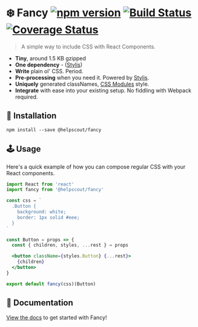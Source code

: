 # ❄️  Fancy [![npm version](https://badge.fury.io/js/%40helpscout%2Ffancy.svg)](https://badge.fury.io/js/%40helpscout%2Ffancy) [![Build Status](https://travis-ci.org/helpscout/fancy.svg?branch=master)](https://travis-ci.org/helpscout/fancy) [![Coverage Status](https://coveralls.io/repos/github/helpscout/fancy/badge.svg?branch=master)](https://coveralls.io/github/helpscout/fancy?branch=master)

> A simple way to include CSS with React Components.

* **Tiny**, around 1.5 KB gzipped
* **One dependency** - ([Stylis](https://github.com/thysultan/stylis.js))
* **Write** plain ol' CSS. Period.
* **Pre-processing** when you need it. Powered by [Stylis](https://github.com/thysultan/stylis.js).
* **Uniquely** generated classNames, [CSS Modules](https://github.com/css-modules/css-modules) style.
* **Integrate** with ease into your existing setup. No fiddling with Webpack required.


## 🔧 Installation

```
npm install --save @helpscout/fancy
```


## 🕹 Usage

Here's a quick example of how you can compose regular CSS with your React components.

```jsx
import React from 'react'
import fancy from '@helpscout/fancy'

const css = `
  .Button {
    background: white;
    border: 1px solid #eee;
  }
`

const Button = props => {
  const { children, styles, ...rest } = props

  <button className={styles.Button} {...rest}>
    {children}
  </button>
}

export default fancy(css)(Button)
```


## 📘 Documentation

[View the docs](./docs/) to get started with Fancy!
